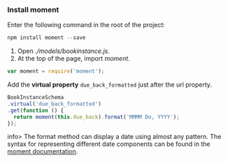 ### Install moment
Enter the following command in the root of the project:
    
```js    
npm install moment --save
```

1. Open *./models/bookinstance.js*.
2. At the top of the page, import _moment_. 

```js
var moment = require('moment');
```

Add the **virtual property** `due_back_formatted` just after the url property.
    
```js    
BookInstanceSchema
.virtual('due_back_formatted')
.get(function () {
  return moment(this.due_back).format('MMMM Do, YYYY');
});
```

info> The format method can display a date using almost any pattern. The syntax for representing different date components can be found in the [moment documentation](http://momentjs.com/docs/#/displaying/).
